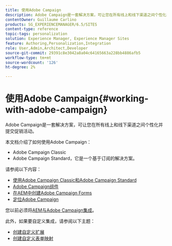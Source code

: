 ```yaml
---
title: 使用Adobe Campaign
description: Adobe Campaign是一套解决方案，可让您在所有线上和线下渠道之间个性化并提交促销活动。
contentOwner: Guillaume Carlino
products: SG_EXPERIENCEMANAGER/6.5/SITES
content-type: reference
topic-tags: personalization
solution: Experience Manager, Experience Manager Sites
feature: Authoring,Personalization,Integration
role: User,Admin,Architect,Developer
source-git-commit: 29391c8e3042a8a04c64165663a228bb4886afb5
workflow-type: tm+mt
source-wordcount: '126'
ht-degree: 2%

---
```


# 使用Adobe Campaign{#working-with-adobe-campaign}

Adobe Campaign是一套解决方案，可让您在所有线上和线下渠道之间个性化并提交促销活动。

本文档介绍了如何使用Adobe Campaign：

* Adobe Campaign Classic
* Adobe Campaign Standard，它是一个基于订阅的解决方案。

请参阅以下内容：

* [使用Adobe Campaign Classic和Adobe Campaign Standard](/help/sites-authoring/campaign.md)
* [Adobe Campaign组件](/help/sites-authoring/adobe-campaign-components.md)
* [在AEM中创建Adobe Campaign Forms](/help/sites-authoring/adobe-campaign-forms.md)
* [定位Adobe Campaign](/help/sites-authoring/target-adobe-campaign.md)

您以前必须将[AEM与Adobe Campaign集成](/help/sites-administering/campaign.md)。

此外，如果要自定义集成，请参阅以下主题：

* [创建自定义扩展](/help/sites-developing/extending-campaign-extensions.md)
* [创建自定义表单映射](/help/sites-developing/extending-campaign-form-mapping.md)

